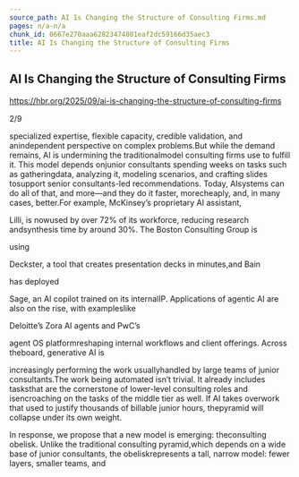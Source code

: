 ```yaml
---
source_path: AI Is Changing the Structure of Consulting Firms.md
pages: n/a-n/a
chunk_id: 0667e270aaa62823474801eaf2dc59166d35aec3
title: AI Is Changing the Structure of Consulting Firms
---
```

## AI Is Changing the Structure of Consulting Firms

https://hbr.org/2025/09/ai-is-changing-the-structure-of-consulting-ﬁrms

2/9

specialized expertise, flexible capacity, credible validation, and anindependent perspective on complex problems.But while the demand remains, AI is undermining the traditionalmodel consulting firms use to fulfill it. This model depends onjunior consultants spending weeks on tasks such as gatheringdata, analyzing it, modeling scenarios, and crafting slides tosupport senior consultants-led recommendations. Today, AIsystems can do all of that, and more—and they do it faster, morecheaply, and, in many cases, better.For example, McKinsey’s proprietary AI assistant,

Lilli, is nowused by over 72% of its workforce, reducing research andsynthesis time by around 30%. The Boston Consulting Group is

using

Deckster, a tool that creates presentation decks in minutes,and Bain

has deployed

Sage, an AI copilot trained on its internalIP. Applications of agentic AI are also on the rise, with exampleslike

Deloitte’s Zora AI agents and PwC’s

agent OS platformreshaping internal workflows and client offerings. Across theboard, generative AI is

increasingly performing the work usuallyhandled by large teams of junior consultants.The work being automated isn’t trivial. It already includes tasksthat are the cornerstone of lower-level consulting roles and isencroaching on the tasks of the middle tier as well. If AI takes overwork that used to justify thousands of billable junior hours, thepyramid will collapse under its own weight.

In response, we propose that a new model is emerging: theconsulting obelisk. Unlike the traditional consulting pyramid,which depends on a wide base of junior consultants, the obeliskrepresents a tall, narrow model: fewer layers, smaller teams, and
